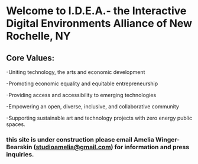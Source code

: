 # Welcome to I.D.E.A.- the Interactive Digital Environments Alliance of New Rochelle, NY

## Core Values:

-Uniting technology, the arts and economic development

-Promoting economic equality and equitable entrepreneurship 

-Providing access and accessibility to emerging technologies 

-Empowering an open, diverse, inclusive, and collaborative community

-Supporting sustainable art and technology projects with zero energy public spaces. 

### this site is under construction please email Amelia Winger-Bearskin (studioamelia@gmail.com) for information and press inquiries.
